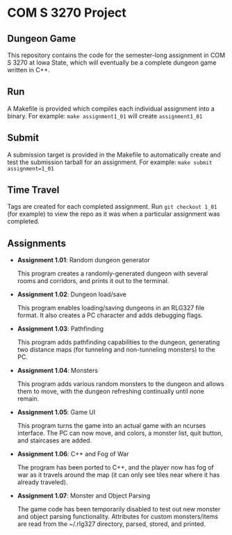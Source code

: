 # COM S 3270 Project
## Dungeon Game
This repository contains the code for the semester-long assignment in COM S 3270 at Iowa State,
which will eventually be a complete dungeon game written in C++.

## Run
A Makefile is provided which compiles each individual assignment into a binary.
For example: `make assignment1_01` will create `assignment1_01`

## Submit
A submission target is provided in the Makefile to automatically create and test the submission tarball
for an assignment.
For example: `make submit assignment=1_01`

## Time Travel
Tags are created for each completed assignment. Run `git checkout 1_01` (for example) to view the repo as it was when a particular assignment was completed.

## Assignments
* **Assignment 1.01**: Random dungeon generator

    This program creates a randomly-generated dungeon with several rooms and corridors, and prints it out to the terminal.
* **Assignment 1.02**: Dungeon load/save

    This program enables loading/saving dungeons in an RLG327 file format. It also creates a PC character and adds debugging flags.
* **Assignment 1.03**: Pathfinding

    This program adds pathfinding capabilities to the dungeon, generating two distance
    maps (for tunneling and non-tunneling monsters) to the PC.
* **Assignment 1.04**: Monsters

    This program adds various random monsters to the dungeon and allows them to move,
    with the dungeon refreshing continually until none remain.
* **Assignment 1.05**: Game UI

    This program turns the game into an actual game with an ncurses interface.
    The PC can now move, and colors, a monster list, quit button, and staircases are added.
* **Assignment 1.06**: C++ and Fog of War

    The program has been ported to C++, and the player now has fog of war as it travels around the map
    (it can only see tiles near where it has already traveled).
* **Assignment 1.07**: Monster and Object Parsing

    The game code has been temporarily disabled to test out new monster and object parsing functionality.
    Attributes for custom monsters/items are read from the ~/.rlg327 directory, parsed, stored, and printed.
